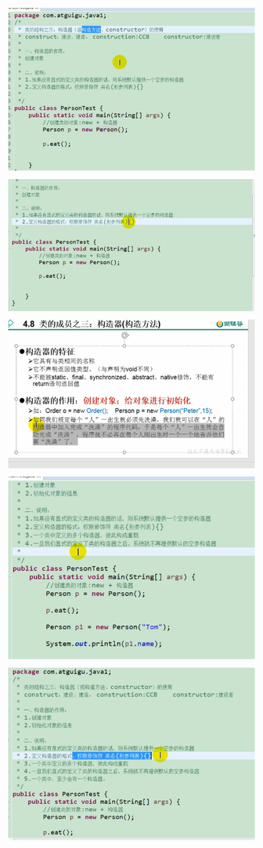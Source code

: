 

![image-20210106102902217](1.9构造器的使用.assets/image-20210106102902217.png)

![](1.9构造器的使用.assets/image-20210106102638615.png)



![image-20210106103201013](1.9构造器的使用.assets/image-20210106103201013.png)

![image-20210106103421007](1.9构造器的使用.assets/image-20210106103421007.png)

![image-20210106103446777](1.9构造器的使用.assets/image-20210106103446777.png)